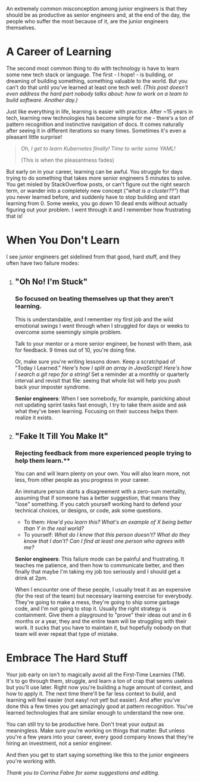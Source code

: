 An extremely common misconception among junior engineers is that they should be as productive as senior engineers and, at the end of the day, the people who suffer the most because of it, are the junior engineers themselves.

# A Career of Learning

The second most common thing to do with technology is have to learn some new tech stack or language. The first - I hope! - is building, or dreaming of building something, something valuable to the world. But you can't do that until you've learned at least one tech well. _(This post doesn't even address the hard part nobody talks about: how to work on a team to build software. Another day.)_

Just like everything in life, learning is easier with practice. After ~15 years in tech, learning new technologies has become simple for me - there's a ton of pattern recognition and instinctive navigation of docs. It comes naturally after seeing it in different iterations so many times. Sometimes it's even a pleasant little surprise!

> _Oh, I get to learn Kubernetes finally! Time to write some YAML!_
>
> (This is when the pleasantness fades)

But early on in your career, learning can be awful. You struggle for days trying to do something that takes more senior engineers 5 minutes to solve. You get misled by StackOverflow posts, or can't figure out the right search term, or wander into a completely new concept (_"what is a cluster??"_) that you never learned before, and suddenly have to stop building and start learning from 0. Some weeks, you go down 10 dead ends without actually figuring out your problem. I went through it and I remember how frustrating that is!

# When You Don't Learn

I see junior engineers get sidelined from that good, hard stuff, and they often have two failure modes:

1. ## "Oh No! I'm Stuck" 
   ### **So focused on beating themselves up that they aren't learning.**

    This is understandable, and I remember my first job and the wild emotional swings I went through when I struggled for days or weeks to overcome some seemingly simple problem.

    Talk to your mentor or a more senior engineer, be honest with them, ask for feedback. 9 times out of 10, you're doing fine.

    Or, make sure you're writing lessons down. Keep a scratchpad of "Today I Learned." _Here's how I split an array in JavaScript! Here's how I search a git repo for a string!_ Set a reminder at a monthly or quarterly interval and revisit that file: seeing that whole list will help you push back your imposter syndrome.

    **Senior engineers**: When I see somebody, for example, panicking about not updating sprint tasks fast enough, I try to take them aside and ask what they've been learning. Focusing on their success helps them realize it exists.
    
2. ## "Fake It Till You Make It" 
   ### Rejecting feedback from more experienced people trying to help them learn.**

    You can and will learn plenty on your own. You will also learn more, not less, from other people as you progress in your career.

    An immature person starts a disagreement with a zero-sum mentality, assuming that if someone has a better suggestion, that means they "lose" something. If you catch yourself working hard to defend your technical choices, or designs, or code, ask some questions.

    * To them: _How'd you learn this? What's an example of X being better than Y in the real world?_
    * To yourself: _What do I know that this person doesn't? What do they know that I don't? Can I find at least one person who agrees with me?_

    **Senior engineers**: This failure mode can be painful and frustrating. It teaches me patience, and then how to communicate better, and then finally that maybe I'm taking my job too seriously and I should get a drink at 2pm.

    When I encounter one of these people, I usually treat it as an expensive (for the rest of the team) but necessary learning exercise for everybody. They're going to make a mess, they're going to ship some garbage code, and I'm not going to stop it. Usually the right strategy is containment. Give them a playground to "prove" their ideas out and in 6 months or a year, they and the entire team will be struggling with their work. It sucks that you have to maintain it, but hopefully nobody on that team will ever repeat that type of mistake.

# Embrace The Hard Stuff

Your job early on isn't to magically avoid all the First-Time Learnies (TM). It's to go through them, struggle, and learn a ton of crap that seems useless but you'll use later. Right now you're building a huge amount of context, and how to apply it. The next time there'll be far less context to build, and learning will feel easier (not easy! not yet! but easier). And after you've done this a few times you get amazingly good at pattern recognition. You've learned technologies that are similar enough to understand the new one.

You can still try to be productive here. Don't treat your output as meaningless. Make sure you're working on things that matter. But unless you're a few years into your career, every good company knows that they're hiring an investment, not a senior engineer.

And then you get to start saying something like this to the junior engineers you're working with.

_Thank you to Corrina Fabre for some suggestions and editing._

